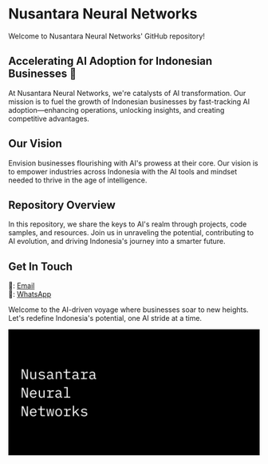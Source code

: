 # Nusantara Neural Networks

Welcome to Nusantara Neural Networks' GitHub repository!

## Accelerating AI Adoption for Indonesian Businesses 🚀

At Nusantara Neural Networks, we're catalysts of AI transformation. Our mission is to fuel the growth of Indonesian businesses by fast-tracking AI adoption—enhancing operations, unlocking insights, and creating competitive advantages.

## Our Vision

Envision businesses flourishing with AI's prowess at their core. Our vision is to empower industries across Indonesia with the AI tools and mindset needed to thrive in the age of intelligence.

## Repository Overview

In this repository, we share the keys to AI's realm through projects, code samples, and resources. Join us in unraveling the potential, contributing to AI evolution, and driving Indonesia's journey into a smarter future.

## Get In Touch
<!--
🌐 Website: []()
-->
📧: [Email](mailto:nusantaraneuralnetworks@gmail.com)  
📱: [WhatsApp](https://wa.me/+6285878457164)

Welcome to the AI-driven voyage where businesses soar to new heights. Let's redefine Indonesia's potential, one AI stride at a time.

![Nusantara Neural Networks Github Social Media Preview](/profile/nusantara-neural-networks-github-social-media-preview.png)
